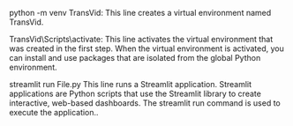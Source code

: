python -m venv TransVid: This line creates a virtual environment named TransVid.

TransVid\Scripts\activate: This line activates the virtual environment that was created in the first step. When the virtual environment is activated, you can install and use packages that are isolated from the global Python environment.

streamlit run File.py This line runs a Streamlit application. Streamlit applications are Python scripts that use the Streamlit library to create interactive, web-based dashboards. The streamlit run command is used to execute the application..